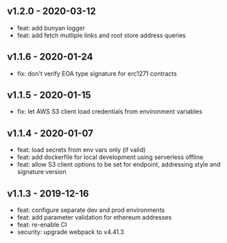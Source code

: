 ## v1.2.0 - 2020-03-12
* feat: add bunyan logger
* feat: add fetch mutliple links and root store address queries

## v1.1.6 - 2020-01-24
* fix: don't verify EOA type signature for erc1271 contracts

## v1.1.5 - 2020-01-15
* fix: let AWS S3 client load credentials from environment variables

## v1.1.4 - 2020-01-07
* feat: load secrets from env vars only (if valid)
* feat: add dockerfile for local development using serverless offline
* feat: allow S3 client options to be set for endpoint, addressing style and signature version

## v1.1.3 - 2019-12-16
* feat: configure separate dev and prod environments
* feat: add parameter validation for ethereum addresses
* feat: re-enable CI
* security: upgrade webpack to v4.41.3
